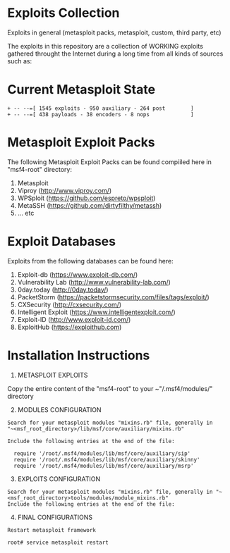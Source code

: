 # Exploits Collection
Exploits in general (metasploit packs, metasploit, custom, third party, etc)

The exploits in this repository are a collection of WORKING exploits gathered throught the Internet during a long time from all kinds of sources such as:

# Current Metasploit State

```
+ -- --=[ 1545 exploits - 950 auxiliary - 264 post        ]
+ -- --=[ 438 payloads - 38 encoders - 8 nops             ]
```

# Metasploit Exploit Packs

The following Metasploit Exploit Packs can be found compiiled here in "msf4-root" directory:

1. Metasploit
2. Viproy (http://www.viproy.com/)
3. WPSploit (https://github.com/espreto/wpsploit)
4. MetaSSH (https://github.com/dirtyfilthy/metassh)
5. ... etc

# Exploit Databases

Exploits from the following databases can be found here:

1. Exploit-db (https://www.exploit-db.com/)
2. Vulnerability Lab (http://www.vulnerability-lab.com/)
3. 0day.today (http://0day.today/)
4. PacketStorm (https://packetstormsecurity.com/files/tags/exploit/)
5. CXSecurity (http://cxsecurity.com/)
6. Intelligent Exploit (https://www.intelligentexploit.com/)
7. Exploit-ID (http://www.exploit-id.com/)
8. ExploitHub (https://exploithub.com)

# Installation Instructions

1. METASPLOIT EXPLOITS

Copy the entire content of the "msf4-root" to your ~"/.msf4/modules/" directory


2. MODULES CONFIGURATION
```
Search for your metasploit modules "mixins.rb" file, generally in 
"~<msf_root_directory>/lib/msf/core/auxiliary/mixins.rb" 

Include the following entries at the end of the file:

  require '/root/.msf4/modules/lib/msf/core/auxiliary/sip'
  require '/root/.msf4/modules/lib/msf/core/auxiliary/skinny'
  require '/root/.msf4/modules/lib/msf/core/auxiliary/msrp'
```
3. EXPLOITS CONFIGURATION
```
Search for your metasploit modules "mixins.rb" file, generally in "~<msf_root_directory>tools/modules/module_mixins.rb" 
Include the following entries at the end of the file:
```
4. FINAL CONFIGURATIONS
```
Restart metasploit framework

root# service metasploit restart
```
